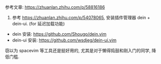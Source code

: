 参考文章: https://zhuanlan.zhihu.com/p/58816186

1. 参考 https://zhuanlan.zhihu.com/p/54078065, 安装插件管理器 dein + dein-ui. (for 延迟加载功能)
  - dein 安装: https://github.com/Shougo/dein.vim
  - dein-ui 安装: https://github.com/wsdjeg/dein-ui.vim


窃以为 spacevim 等工具还是挺好用的, 尤其是对于懒得捣鼓和刚入门的同学, 降低门槛.
